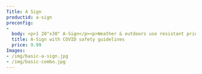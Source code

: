 ```yaml
---
Title: A Sign
productid: a-sign
preconfig:
-
  body: <p>1 20"x30" A-Sign</p><p>Weather & outdoors use resistant print</p><p>Heavy duty print</p>
  title: A-Sign with COVID safety guidelines
  price: 9.99
Images:
- /img/basic-a-sign.jpg
- /img/basic-combo.jpg
---
```


